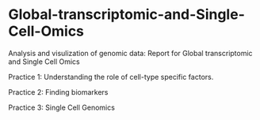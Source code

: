 # Global-transcriptomic-and-Single-Cell-Omics
Analysis and visulization of genomic data: Report for Global transcriptomic and Single Cell Omics

Practice 1: Understanding the role of cell-type specific factors.

Practice 2: Finding biomarkers

Practice 3: Single Cell Genomics
